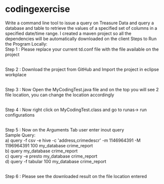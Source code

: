 # codingexercise
Write a command line tool to issue a query on Treasure Data and query a database and table to retrieve the values of a specified set of columns in a specified date/time range.
I created a maven project so all the dependencies will be automatically downloaded on the client
Steps to Run the Program Locally:
<br />Step 1 : Please replace your current td.conf file with the file available on the project

<br />Step 2 : Download the project from GitHub and Import the project in eclipse workplace

<br />Step 3 : Now Open the MyCodingTest.java file and on the top you will see 2 file location, you can change the location accordingly

<br />Step 4 : Now right click on MyCodingTest.class and go to runas-> run configurations

<br />Step 5 : Now on the Arguments Tab user enter inout query
<br />         Sample Query:
<br />        a) query -f csv -e hive -c 'address,crimedescr' -m 1146964391 -M 1196964391 100 my_database crime_report
<br />        b) query my_database crime_report
<br />        c) query -e presto my_database crime_report
<br />        d) query -f tabular 100 my_database crime_report

<br />Step 6 : Please see the downloaded result on the file location entered



